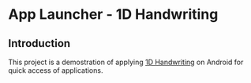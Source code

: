 # App Launcher - 1D Handwriting

## Introduction
This project is a demostration of applying [1D Handwriting](https://dl.acm.org/citation.cfm?id=2858542) on Android for quick access of applications.

